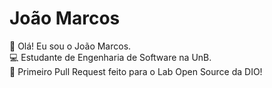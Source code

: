 # João Marcos

👋 Olá! Eu sou o João Marcos.  
💻 Estudante de Engenharia de Software na UnB.  
🚀 Primeiro Pull Request feito para o Lab Open Source da DIO!
